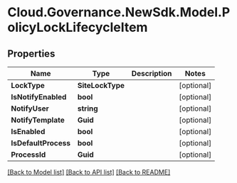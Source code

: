 # Cloud.Governance.NewSdk.Model.PolicyLockLifecycleItem
## Properties

Name | Type | Description | Notes
------------ | ------------- | ------------- | -------------
**LockType** | **SiteLockType** |  | [optional] 
**IsNotifyEnabled** | **bool** |  | [optional] 
**NotifyUser** | **string** |  | [optional] 
**NotifyTemplate** | **Guid** |  | [optional] 
**IsEnabled** | **bool** |  | [optional] 
**IsDefaultProcess** | **bool** |  | [optional] 
**ProcessId** | **Guid** |  | [optional] 

[[Back to Model list]](../README.md#documentation-for-models) [[Back to API list]](../README.md#documentation-for-api-endpoints) [[Back to README]](../README.md)

